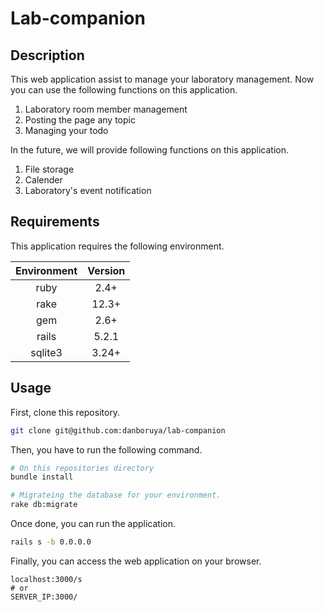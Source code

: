# Lab-companion

## Description
This web application assist to manage your laboratory management.
Now you can use the following functions on this application.

1. Laboratory room member management
2. Posting the page any topic
3. Managing your todo

In the future, we will provide following functions on this application.

1. File storage
2. Calender
3. Laboratory's event notification

## Requirements

This application requires the following environment.  

| Environment | Version |
|:-----------:|:-------:|
| ruby | 2.4+ |
| rake | 12.3+ |
| gem | 2.6+ |
| rails | 5.2.1 |
| sqlite3 | 3.24+ |

## Usage

First, clone this repository.
```bash
git clone git@github.com:danboruya/lab-companion
```

Then, you have to run the following command.

```bash
# On this repositories directory
bundle install

# Migrateing the database for your environment.
rake db:migrate
```

Once done, you can run the application.

```bash
rails s -b 0.0.0.0
```

Finally, you can access the web application on your browser.

```
localhost:3000/s
# or
SERVER_IP:3000/
```
